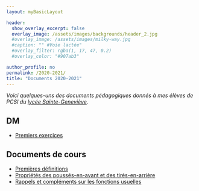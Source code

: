 ```yaml
---
layout: myBasicLayout

header:
  show_overlay_excerpt: false
  overlay_image: /assets/images/backgrounds/header_2.jpg
  #overlay_image: /assets/images/milky-way.jpg
  #caption: "" #Voie lactée"
  #overlay_filter: rgba(1, 17, 47, 0.2)
  #overlay_color: "#907ab3"

author_profile: no
permalink: /2020-2021/
title: "Documents 2020-2021"
---
```


*Voici quelques-uns des documents pédagogiques donnés à mes élèves de PCSI du [lycée Sainte-Geneviève](https://www.bginette.com).*



## DM
- [Premiers exercices](DM_2020_21_Exercices_generaux.pdf)


## Documents de cours
- [Premières définitions](premieres_definitions.pdf)
- [Propriétés des poussés-en-avant et des tirés-en-arrière](proprietes_des_pousses_et_des_tires.pdf)
- [Rappels et compléments sur les fonctions usuelles](rappels_et_complements_fonctions.pdf)
